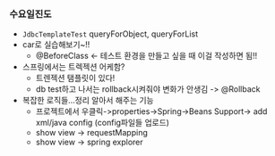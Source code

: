 ### 수요일진도
- `JdbcTemplateTest` queryForObject, queryForList
- car로 실습해보기~!!
  - @BeforeClass <- 테스트 환경을 만들고 싶을 때 이걸 작성하면 됨!!
- 스프링에서는 트렉젝션 어케함?
  - 트렌젝션 탬플릿이 있다!
  - db test하고 나서는 rollback시켜줘야 변화가 안생김 -> @Rollback
- 복잡한 로직들...정리 알아서 해주는 기능
  - 프로젝트에서 우클릭->properties->Spring->Beans Support-> add xml/java config (config파일들 업로드)
  - show view -> requestMapping
  - show view -> spring explorer